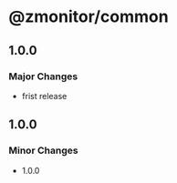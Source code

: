 # @zmonitor/common

## 1.0.0

### Major Changes

- frist release

## 1.0.0

### Minor Changes

- 1.0.0

